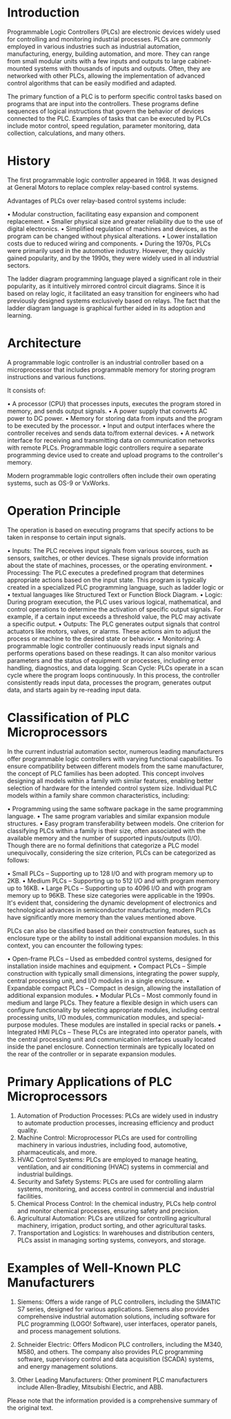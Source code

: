 # Introduction
Programmable Logic Controllers (PLCs) are electronic devices widely used for controlling and monitoring industrial processes. PLCs are commonly employed in various industries such as industrial automation, manufacturing, energy, building automation, and more. They can range from small modular units with a few inputs and outputs to large cabinet-mounted systems with thousands of inputs and outputs. Often, they are networked with other PLCs, allowing the implementation of advanced control algorithms that can be easily modified and adapted.

The primary function of a PLC is to perform specific control tasks based on programs that are input into the controllers. These programs define sequences of logical instructions that govern the behavior of devices connected to the PLC. Examples of tasks that can be executed by PLCs include motor control, speed regulation, parameter monitoring, data collection, calculations, and many others.

# History
The first programmable logic controller appeared in 1968. It was designed at General Motors to replace complex relay-based control systems.

Advantages of PLCs over relay-based control systems include:

• Modular construction, facilitating easy expansion and component replacement.
• Smaller physical size and greater reliability due to the use of digital electronics.
• Simplified regulation of machines and devices, as the program can be changed without physical alterations.
• Lower installation costs due to reduced wiring and components.
• During the 1970s, PLCs were primarily used in the automotive industry. However, they quickly gained popularity, and by the 1990s, they were widely used in all industrial sectors.

The ladder diagram programming language played a significant role in their popularity, as it intuitively mirrored control circuit diagrams. Since it is based on relay logic, it facilitated an easy transition for engineers who had previously designed systems exclusively based on relays. The fact that the ladder diagram language is graphical further aided in its adoption and learning.

# Architecture 
A programmable logic controller is an industrial controller based on a microprocessor that includes programmable memory for storing program instructions and various functions.

It consists of:

• A processor (CPU) that processes inputs, executes the program stored in memory, and sends output signals.
• A power supply that converts AC power to DC power.
• Memory for storing data from inputs and the program to be executed by the processor.
• Input and output interfaces where the controller receives and sends data to/from external devices.
• A network interface for receiving and transmitting data on communication networks with remote PLCs.
Programmable logic controllers require a separate programming device used to create and upload programs to the controller's memory.

Modern programmable logic controllers often include their own operating systems, such as OS-9 or VxWorks.

# Operation Principle
The operation is based on executing programs that specify actions to be taken in response to certain input signals.

• Inputs: The PLC receives input signals from various sources, such as sensors, switches, or other devices. These signals provide information about the state of machines, processes, or the operating environment.
• Processing: The PLC executes a predefined program that determines appropriate actions based on the input state. This program is typically created in a specialized PLC programming language, such as ladder logic or • textual languages like Structured Text or Function Block Diagram.
• Logic: During program execution, the PLC uses various logical, mathematical, and control operations to determine the activation of specific output signals. For example, if a certain input exceeds a threshold  value, the PLC may activate a specific output.
• Outputs: The PLC generates output signals that control actuators like motors, valves, or alarms. These actions aim to adjust the process or machine to the desired state or behavior.
• Monitoring: A programmable logic controller continuously reads input signals and performs operations based on these readings. It can also monitor various parameters and the status of equipment or processes,  including error handling, diagnostics, and data logging.
Scan Cycle: PLCs operate in a scan cycle where the program loops continuously. In this process, the controller consistently reads input data, processes the program, generates output data, and starts again by re-reading input data.

# Classification of PLC Microprocessors
In the current industrial automation sector, numerous leading manufacturers offer programmable logic controllers with varying functional capabilities. To ensure compatibility between different models from the same manufacturer, the concept of PLC families has been adopted. This concept involves designing all models within a family with similar features, enabling better selection of hardware for the intended control system size. Individual PLC models within a family share common characteristics, including:

• Programming using the same software package in the same programming language.
• The same program variables and similar expansion module structures.
• Easy program transferability between models.
One criterion for classifying PLCs within a family is their size, often associated with the available memory and the number of supported inputs/outputs (I/O). Though there are no formal definitions that categorize a PLC model unequivocally, considering the size criterion, PLCs can be categorized as follows:

• Small PLCs – Supporting up to 128 I/O and with program memory up to 2KB.
• Medium PLCs – Supporting up to 512 I/O and with program memory up to 16KB.
• Large PLCs – Supporting up to 4096 I/O and with program memory up to 96KB.
These size categories were applicable in the 1990s. It's evident that, considering the dynamic development of electronics and technological advances in semiconductor manufacturing, modern PLCs have significantly more memory than the values mentioned above.

PLCs can also be classified based on their construction features, such as enclosure type or the ability to install additional expansion modules. In this context, you can encounter the following types:

• Open-frame PLCs – Used as embedded control systems, designed for installation inside machines and equipment.
• Compact PLCs – Simple construction with typically small dimensions, integrating the power supply, central processing unit, and I/O modules in a single enclosure.
• Expandable compact PLCs – Compact in design, allowing the installation of additional expansion modules.
• Modular PLCs – Most commonly found in medium and large PLCs. They feature a flexible design in which users can configure functionality by selecting appropriate modules, including central processing units, I/O modules, communication modules, and special-purpose modules. These modules are installed in special racks or panels.
• Integrated HMI PLCs – These PLCs are integrated into operator panels, with the central processing unit and communication interfaces usually located inside the panel enclosure. Connection terminals are typically located on the rear of the controller or in separate expansion modules.

# Primary Applications of PLC Microprocessors
1. Automation of Production Processes: PLCs are widely used in industry to automate production processes, increasing efficiency and product quality.
2. Machine Control: Microprocessor PLCs are used for controlling machinery in various industries, including food, automotive, pharmaceuticals, and more.
3. HVAC Control Systems: PLCs are employed to manage heating, ventilation, and air conditioning (HVAC) systems in commercial and industrial buildings.
4. Security and Safety Systems: PLCs are used for controlling alarm systems, monitoring, and access control in commercial and industrial facilities.
5. Chemical Process Control: In the chemical industry, PLCs help control and monitor chemical processes, ensuring safety and precision.
6. Agricultural Automation: PLCs are utilized for controlling agricultural machinery, irrigation, product sorting, and other agricultural tasks.
7. Transportation and Logistics: In warehouses and distribution centers, PLCs assist in managing sorting systems, conveyors, and storage.

# Examples of Well-Known PLC Manufacturers
1. Siemens: Offers a wide range of PLC controllers, including the SIMATIC S7 series, designed for various applications. Siemens also provides comprehensive industrial automation solutions, including software for PLC programming (LOGO! Software), user interfaces, operator panels, and process management solutions.

2. Schneider Electric: Offers Modicon PLC controllers, including the M340, M580, and others. The company also provides PLC programming software, supervisory control and data acquisition (SCADA) systems, and energy management solutions.

3. Other Leading Manufacturers: Other prominent PLC manufacturers include Allen-Bradley, Mitsubishi Electric, and ABB.

Please note that the information provided is a comprehensive summary of the original text.
